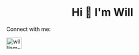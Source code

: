 <h1 align="center">Hi 👋 I'm Will</h1>

Connect with me:
<p align="left">
<a href="https://linkedin.com/in/william-pattie" target="blank"><img align="center" src="https://raw.githubusercontent.com/rahuldkjain/github-profile-readme-generator/master/src/images/icons/Social/linked-in-alt.svg" alt="william-pattie" height="30" width="40" /></a>
</p>
